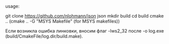usage:

git clone https://github.com/nlohmann/json json
mkdir build
cd build
cmake ..
(cmake .. -G "MSYS Makefile" (for MSYS makefiles))

Если возникла ошибка линковки, вносим флаг  -lws2_32 после -o log.exe (build/CmakeFile/log.dir/build.make).